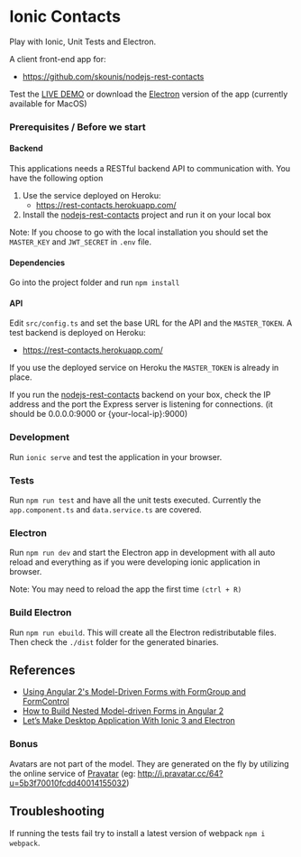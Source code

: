 # Ionic Contacts
Play with Ionic, Unit Tests and Electron.

A client front-end app for:
- https://github.com/skounis/nodejs-rest-contacts

Test the [LIVE DEMO](https://skounis.github.io/ionic-contacts/www/) or download the [Electron](https://github.com/skounis/ionic-contacts/releases/tag/v0.0.1) version of the app (currently available for MacOS)

### Prerequisites / Before we start
#### Backend
This applications needs a RESTful backend API to communication with. You have the following option
1. Use the service deployed on Heroku:
    - https://rest-contacts.herokuapp.com/
2. Install the [nodejs-rest-contacts](https://github.com/skounis/nodejs-rest-contacts) project and run it on your local box

Note: If you choose to go with the local installation you should set the `MASTER_KEY` and `JWT_SECRET` in `.env` file.

#### Dependencies
Go into the project folder and run `npm install`

#### API
Edit `src/config.ts` and set the base URL for the API and the `MASTER_TOKEN`.
A test backend is deployed on Heroku:

- https://rest-contacts.herokuapp.com/

If you use the deployed service on Heroku the `MASTER_TOKEN` is already in place. 

If you run the [nodejs-rest-contacts](https://github.com/skounis/nodejs-rest-contacts) backend on your box, check the IP address and the port the Express server is listening for connections. (it should be 0.0.0.0:9000 or {your-local-ip}:9000)

### Development
Run `ionic serve` and test the application in your browser. 

### Tests
Run `npm run test` and have all the unit tests executed. Currently the `app.component.ts` and `data.service.ts` are covered. 

### Electron
Run `npm run dev` and start the Electron app in development with all auto reload and everything as if you were developing ionic application in browser.

Note: You may need to reload the app the first time `(ctrl + R)`

### Build Electron
Run `npm run ebuild`. This will create all the Electron redistributable files. 
Then check the `./dist` folder for the generated binaries.

## References
- [Using Angular 2's Model-Driven Forms with FormGroup and FormControl](https://scotch.io/tutorials/using-angular-2s-model-driven-forms-with-formgroup-and-formcontrol)
- [How to Build Nested Model-driven Forms in Angular 2](https://scotch.io/tutorials/how-to-build-nested-model-driven-forms-in-angular-2)
- [Let’s Make Desktop Application With Ionic 3 and Electron](https://medium.com/@LohaniDamodar/lets-make-desktop-application-with-ionic-3-and-electron-44316f82901d)
### Bonus
Avatars are not part of the model. They are generated on the fly by utilizing the online service of [Pravatar](http://pravatar.cc/) (eg: http://i.pravatar.cc/64?u=5b3f70010fcdd40014155032) 
## Troubleshooting
If running the tests fail try to install a latest version of webpack `npm i webpack`.
